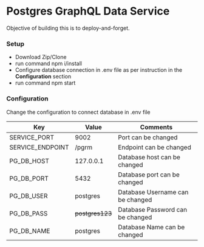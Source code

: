 # Postgres GraphQL Data Service
Objective of building this is to deploy-and-forget.

### Setup
<ul>
  <li>Download Zip/Clone</li>
  <li>run command npm i/install </li>
  <li>Configure database connection in .env file as per instruction in the <b>Configuration</b> section</li>
  <li>run command npm start</li>
</ul>

### Configuration
Change the configuration to connect database in .env file
<table>
  <thead>
    <tr>
      <th>Key</th>
      <th>Value</th>
      <th>Comments</th>
    </tr>
  </thead>
  <tbody>
    <tr>
      <td>
        SERVICE_PORT
      </td>
      <td>
        9002
      </td>
      <td>
        Port can be changed
      </td>
    </tr>
    <tr>
      <td>
        SERVICE_ENDPOINT
      </td>
      <td>
        /pgrm
      </td>
      <td>
        Endpoint can be changed
      </td>
    </tr>
    <tr>
      <td>
        PG_DB_HOST
      </td>
      <td>
        127.0.0.1
      </td>
      <td>
        Database host can be changed
      </td>
    </tr>
    <tr>
      <td>
        PG_DB_PORT
      </td>
      <td>
        5432
      </td>
      <td>
        Database port can be changed
      </td>
    </tr>
    <tr>
      <td>
        PG_DB_USER
      </td>
      <td>
        postgres
      </td>
      <td>
        Database Username can be changed
      </td>
    </tr>
    <tr>
      <td>
        PG_DB_PASS
      </td>
      <td>
        <strike>postgres123</strike>
      </td>
      <td>
        Database Password can be changed
      </td>
    </tr>
    <tr>
      <td>
        PG_DB_NAME
      </td>
      <td>
        postgres
      </td>
      <td>
        Database Name can be changed
      </td>
    </tr>
  </tbody>
</table>
